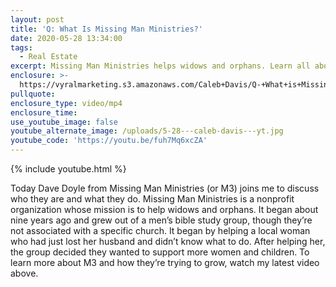 ```yaml
---
layout: post
title: 'Q: What Is Missing Man Ministries?'
date: 2020-05-28 13:34:00
tags:
  - Real Estate
excerpt: Missing Man Ministries helps widows and orphans. Learn all about them here.
enclosure: >-
  https://vyralmarketing.s3.amazonaws.com/Caleb+Davis/Q-+What+is+Missing+Man+Ministries_.mp4
pullquote:
enclosure_type: video/mp4
enclosure_time:
use_youtube_image: false
youtube_alternate_image: /uploads/5-28---caleb-davis---yt.jpg
youtube_code: 'https://youtu.be/fuh7Mq6xcZA'
---
```


{% include youtube.html %}

Today Dave Doyle from Missing Man Ministries (or M3) joins me to discuss who they are and what they do. Missing Man Ministries is a nonprofit organization whose mission is to help widows and orphans. It began about nine years ago and grew out of a men’s bible study group, though they’re not associated with a specific church. It began by helping a local woman who had just lost her husband and didn’t know what to do. After helping her, the group decided they wanted to support more women and children. To learn more about M3 and how they’re trying to grow, watch my latest video above.